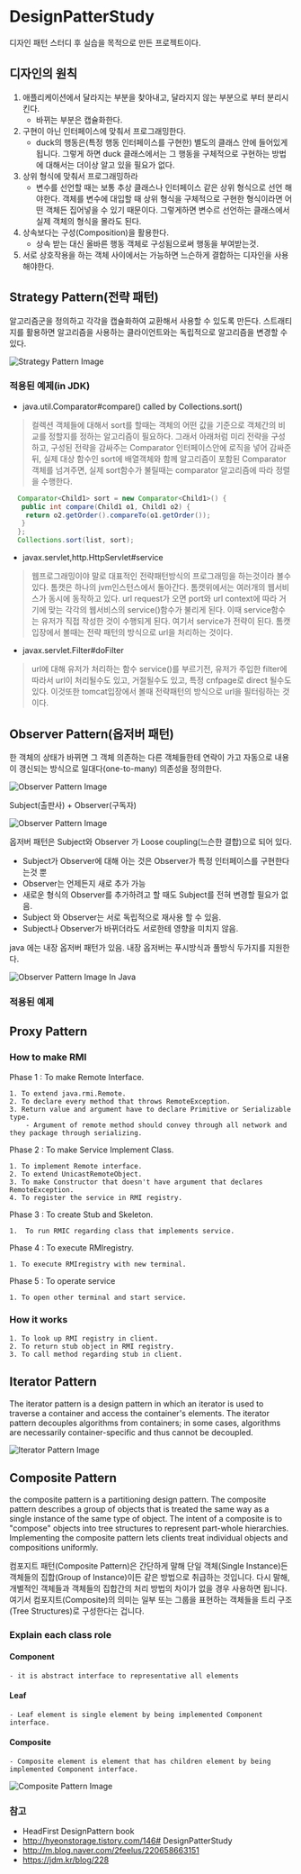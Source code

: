 # DesignPatterStudy
디자인 패턴 스터디 후 실습을 목적으로 만든 프로젝트이다.


## 디자인의 원칙
1. 애플리케이션에서 달라지는 부분을 찾아내고, 달라지지 않는 부분으로 부터 분리시킨다.
	- 바뀌는 부분은 캡슐화한다.	
2. 구현이 아닌 인터페이스에 맞춰서 프로그래밍한다.
	- duck의 행동은(특정 행동 인터페이스를 구현한) 별도의 클래스 안에 들어있게 됩니다.
	그렇게 하면 duck 클래스에서는 그 행동을 구체적으로 구현하는 방법에 대해서는 더이상 알고 있을 필요가 없다.
3. 상위 형식에 맞춰서 프로그래밍하라
	- 변수를 선언할 때는 보통 추상 클래스나 인터페이스 같은 상위 형식으로 선언 해야한다.
	 객체를 변수에 대입할 때 상위 형식을 구체적으로 구현한 형식이라면 어떤 객체든 집어넣을 수 있기 때문이다.
	그렇게하면 변수르 선언하는 클래스에서 실제 객체의 형식을 몰라도 된다.
4. 상속보다는 구성(Composition)을 활용한다.
	- 상속 받는 대신 올바른 행동 객체로 구성됨으로써 행동을 부여받는것.    
5. 서로 상호작용을 하는 객체 사이에서는 가능하면 느슨하게 결합하는 디자인을 사용해야한다.

## Strategy Pattern(전략 패턴)

알고리즘군을 정의하고 각각을 캡슐화하여 교환해서 사용할 수 있도록 만든다. 스트래티지를 활용하면 알고리즘을 사용하는 클라이언트와는 독립적으로 알고리즘을 변경할 수 있다.

![Strategy Pattern Image](http://www.dofactory.com/images/diagrams/net/strategy.gif)

### 적용된 예제(in JDK)

- java.util.Comparator#compare() called by Collections.sort()

> 컬렉션 객체들에 대해서 sort를 할때는 객체의 어떤 값을 기준으로 객체간의 비교를 정할지를 정하는 알고리즘이 필요하다.
그래서 아래처럼 미리 전략을 구성하고, 구성된 전략을 감싸주는 Comparator 인터페이스안에 로직을 넣어 감싸준뒤, 실제 대상 함수인 sort에 배열객체와 함께 알고리즘이 포함된 Comparator 객체를 넘겨주면, 실제 sort함수가 불릴때는 comparator 알고리즘에 따라 정렬을 수행한다.

``` java 
  Comparator<Child1> sort = new Comparator<Child1>() {
   public int compare(Child1 o1, Child1 o2) {
    return o2.getOrder().compareTo(o1.getOrder());
   }
  };
  Collections.sort(list, sort); 
```
 
- javax.servlet,http.HttpServlet#service

> 웹프로그래밍이야 말로 대표적인 전략패턴방식의 프로그래밍을 하는것이라 볼수 있다. 
톰캣은 하나의 jvm인스턴스에서 돌아간다. 톰캣위에서는 여러개의 웹서비스가 동시에 동작하고 있다. 
url request가 오면 port와 url context에  따라 거기에 맞는 각각의 웹서비스의 service()함수가 불리게 된다. 
이때 service함수는 유저가 직접 작성한 것이 수행되게 된다. 여기서 service가 전략이 된다.
톰캣입장에서 볼때는 전략 패턴의 방식으로 url을 처리하는 것이다.


- javax.servlet.Filter#doFilter

> url에 대해 유저가 처리하는 함수 service()를 부르기전, 유저가 주입한 filter에 따라서 url이 처리될수도 있고, 거절될수도 있고, 특정 cnfpage로 direct 될수도 있다. 이것또한 tomcat입장에서 볼때 전략패턴의 방식으로 url을 필터링하는 것이다.


## Observer Pattern(옵저버 패턴)

한 객체의 상태가 바뀌면 그 객체 의존하는 다른 객체들한테 연락이 가고 자동으로 내용이 갱신되는 방식으로 일대다(one-to-many) 의존성을 정의한다.

![Observer Pattern Image](https://upload.wikimedia.org/wikipedia/commons/thumb/8/8d/Observer.svg/500px-Observer.svg.png)

Subject(출판사) + Observer(구독자) 

![Observer Pattern Image](http://cfile28.uf.tistory.com/image/017FA340512434BB31EC10)

옵저버 패턴은 Subject와 Observer 가 Loose coupling(느슨한 결합)으로 되어 있다.

- Subject가 Observer에 대해 아는 것은 Observer가 특정 인터페이스를 구현한다는것 뿐
- Observer는 언제든지 새로 추가 가능
- 새로운 형식의 Observer를 추가하려고 할 때도 Subject를 전혀 변경할 필요가 없음.
- Subject 와 Observer는 서로 독립적으로 재사용 할 수 있음.
- Subject나 Observer가 바뀌더라도 서로한테 영향을 미치지 않음.


java 에는 내장 옵저버 패턴가 있음.
내장 옵저버는 푸시방식과 풀방식 두가지를 지원한다.

![Observer Pattern Image In Java](https://i.stack.imgur.com/l1d3J.png)

### 적용된 예제



## Proxy Pattern

### How to make RMI

Phase 1 : To make Remote Interface.

	1. To extend java.rmi.Remote.
	2. To declare every method that throws RemoteException.
	3. Return value and argument have to declare Primitive or Serializable type.
		- Argument of remote method should convey through all network and they package through serializing.
		
Phase 2 : To make Service Implement Class.

	1. To implement Remote interface.
	2. To extend UnicastRemoteObject.
	3. To make Constructor that doesn't have argument that declares RemoteException.
	4. To register the service in RMI registry.
	
Phase 3 : To create Stub and Skeleton.

	1.  To run RMIC regarding class that implements service.

Phase 4 : To execute RMIregistry.

	1. To execute RMIregistry with new terminal.
	
Phase 5 : To operate service

	1. To open other terminal and start service.

### How it works

	1. To look up RMI registry in client.
	2. To return stub object in RMI registry.
	3. To call method regarding stub in client.
	
## Iterator Pattern

The iterator pattern is a design pattern in which an iterator is used to traverse a container and access the container's elements.
The iterator pattern decouples algorithms from containers;
in some cases, algorithms are necessarily container-specific and thus cannot be decoupled.

![Iterator Pattern Image](https://upload.wikimedia.org/wikipedia/commons/c/c5/W3sDesign_Iterator_Design_Pattern_UML.jpg)

## Composite Pattern
the composite pattern is a partitioning design pattern.
The composite pattern describes a group of objects that is treated the same way as a single instance of the same type of object.
The intent of a composite is to "compose" objects into tree structures to represent part-whole hierarchies.
Implementing the composite pattern lets clients treat individual objects and compositions uniformly.

컴포지트 패턴(Composite Pattern)은 간단하게 말해 단일 객체(Single Instance)든 객체들의 집합(Group of Instance)이든 같은 방법으로 취급하는 것입니다.
다시 말해, 개별적인 객체들과 객체들의 집합간의 처리 방법의 차이가 없을 경우 사용하면 됩니다.
여기서 컴포지트(Composite)의 의미는 일부 또는 그룹을 표현하는 객체들을 트리 구조(Tree Structures)로 구성한다는 겁니다.

### Explain each class role

#### Component
    - it is abstract interface to representative all elements

#### Leaf
    - Leaf element is single element by being implemented Component interface.

#### Composite
    - Composite element is element that has children element by being implemented Component interface.

![Composite Pattern Image](https://upload.wikimedia.org/wikipedia/commons/6/65/W3sDesign_Composite_Design_Pattern_UML.jpg)


	
### 참고 
- HeadFirst DesignPattern book
- http://hyeonstorage.tistory.com/146# DesignPatterStudy
- http://m.blog.naver.com/2feelus/220658663151
- https://jdm.kr/blog/228
